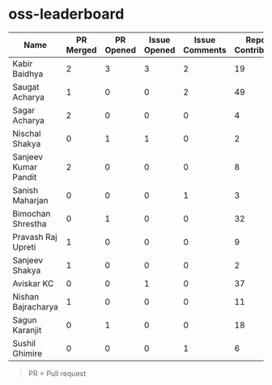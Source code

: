 # oss-leaderboard

| Name                 | PR Merged | PR Opened | Issue Opened | Issue Comments | Repos Contributed | Score |
| -------------------- | --------- | --------- | ------------ | -------------- | ----------------- | ----- |
| Kabir Baidhya        | 2         | 3         | 3            | 2              | 19                | 20    |
| Saugat Acharya       | 1         | 0         | 0            | 2              | 49                | 5     |
| Sagar Acharya        | 2         | 0         | 0            | 0              | 4                 | 6     |
| Nischal Shakya       | 0         | 1         | 1            | 0              | 2                 | 4     |
| Sanjeev Kumar Pandit | 2         | 0         | 0            | 0              | 8                 | 6     |
| Sanish Maharjan      | 0         | 0         | 0            | 1              | 3                 | 1     |
| Bimochan Shrestha    | 0         | 1         | 0            | 0              | 32                | 3     |
| Pravash Raj Upreti   | 1         | 0         | 0            | 0              | 9                 | 3     |
| Sanjeev Shakya       | 1         | 0         | 0            | 0              | 2                 | 3     |
| Aviskar KC           | 0         | 0         | 1            | 0              | 37                | 1     |
| Nishan Bajracharya   | 1         | 0         | 0            | 0              | 11                | 3     |
| Sagun Karanjit       | 0         | 1         | 0            | 0              | 18                | 3     |
| Sushil Ghimire       | 0         | 0         | 0            | 1              | 6                 | 1     |

> PR = Pull request
